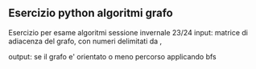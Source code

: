 ## Esercizio python algoritmi grafo

Esercizio per esame algoritmi sessione invernale 23/24
input: matrice di adiacenza del grafo, con numeri delimitati da ,


output: se il grafo e' orientato  o meno
        percorso applicando bfs
